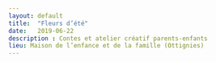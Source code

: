 ```yaml
---
layout: default
title:  "Fleurs d’été"
date:   2019-06-22
description : Contes et atelier créatif parents-enfants
lieu: Maison de l’enfance et de la famille (Ottignies)
---
```


